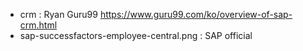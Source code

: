 - crm : Ryan Guru99 https://www.guru99.com/ko/overview-of-sap-crm.html
- sap-successfactors-employee-central.png : SAP official

